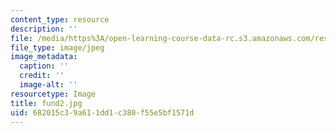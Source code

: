 ```yaml
---
content_type: resource
description: ''
file: /media/https%3A/open-learning-course-data-rc.s3.amazonaws.com/res-6-005-understanding-lasers-and-fiberoptics-spring-2008/682015c39a611dd1c380f55e5bf1571d_fund2.jpg
file_type: image/jpeg
image_metadata:
  caption: ''
  credit: ''
  image-alt: ''
resourcetype: Image
title: fund2.jpg
uid: 682015c3-9a61-1dd1-c380-f55e5bf1571d
---
```

